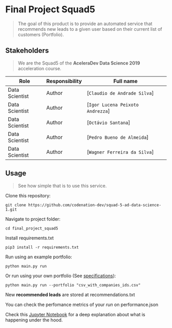 # Final Project Squad5
> The goal of this product is to provide an automated service that recommends new leads to a given user based on their current list of customers (Portfolio).

## Stakeholders
> We are the Squad5 of the **AceleraDev Data Science 2019** acceleration course.

| Role                 | Responsibility         | Full name                |
| -----                | ----------------       | -----------              |
| Data Scientist       | Author                 | [`Claudio de Andrade Silva`] |
| Data Scientist       | Author                 | [`Igor Lucena Peixoto Andrezza`] |
| Data Scientist       | Author                 | [`Octávio Santana`] |
| Data Scientist       | Author                 | [`Pedro Bueno de Almeida`] |
| Data Scientist       | Author                 | [`Wagner Ferreira da Silva`] |

## Usage
> See how simple that is to use this service.


Clone this repository:
```
git clone https://github.com/codenation-dev/squad-5-ad-data-science-1.git
```

Navigate to project folder:
```
cd final_project_squad5
```

Install requirements.txt
```
pip3 install -r requirements.txt
```

Run using an example portfolio:
```
python main.py run
```

Or run using your own portfolio (See [specifications](./docs/portfolio_specification.md)):
```
python main.py run --portfolio "csv_with_companies_ids.csv"
```

New **recommended leads** are stored at recommendations.txt

You can check the perfomance metrics of your *run* on performance.json

Check this [Jupyter Notebook](./docs/foo.py) for a deep explanation about what is happening under the hood. 